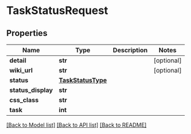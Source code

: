 # TaskStatusRequest


## Properties
Name | Type | Description | Notes
------------ | ------------- | ------------- | -------------
**detail** | **str** |  | [optional] 
**wiki_url** | **str** |  | [optional] 
**status** | [**TaskStatusType**](TaskStatusType.md) |  | 
**status_display** | **str** |  | 
**css_class** | **str** |  | 
**task** | **int** |  | 

[[Back to Model list]](../README.md#documentation-for-models) [[Back to API list]](../README.md#documentation-for-api-endpoints) [[Back to README]](../README.md)



